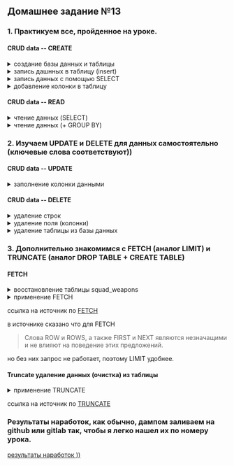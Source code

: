 ## Домашнее задание №13

### 1. Практикуем все, пройденное на уроке.


#### CRUD data -- CREATE

<details>
    <summary>
        создание базы данных и таблицы
    </summary>



```sql

CREATE DATABASE squad;

CREATE TABLE squad_weapons(
	weapon_id SERIAL PRIMARY KEY,
	weapon_name TEXT NOT NULL,
	serial_num TEXT UNIQUE NOT NULL); 

\d squad_weapons

weapon_id   | integer |           | not null | nextval('squad_weapons_weapon_id_seq'::regclass)
weapon_name | text    |           | not null | 
serial_num  | text    |           | not null | 


```
</details>

<details>
    <summary>
        запись дашнных в таблицу (insert)
    </summary>

```sql

INSERT INTO squad_weapons(weapon_name, serial_num) 
VALUES
	('AK-74','249896'),
	('RPG-7','2381906'),
	('AK-74','123498'),
	('PKM','BN-301'),
	('AK-74','879832'),
	('GP-30','32978'),
	('AK-74','355278'),
	('GP-30','23344'),
	('AKS-74U','5761278'),
	('AKS-74U','1235561'),
	('SVD','232132'),
	('PM','1234456');

 weapon_id | weapon_name | serial_num 
-----------+-------------+------------
         1 | AK-74       | 249896
         2 | RPG-7       | 2381906
         3 | AK-74       | 123498
         4 | PKM         | BN-301
         5 | AK-74       | 879832
         6 | GP-30       | 32978
         7 | AK-74       | 355278
         8 | GP-30       | 23344
         9 | AKS-74U     | 5761278
        10 | AKS-74U     | 1235561
        11 | SVD         | 232132
        12 | PM          | 1234456
(12 rows)


```

</details>

<details>
    <summary>
        запись данных с помощью SELECT
    </summary>

```sql

INSERT INTO squad_weapons(weapon_name, serial_num) 
	SELECT weapon_name, trunc(random()*1000000) 
	FROM squad_weapons;

SELECT * FROM squad_weapons;

 weapon_id | weapon_name | serial_num 
-----------+-------------+------------
         1 | AK-74       | 249896
         2 | RPG-7       | 2381906
         3 | AK-74       | 123498
         4 | PKM         | BN-301
         5 | AK-74       | 879832
         6 | GP-30       | 32978
         7 | AK-74       | 355278
         8 | GP-30       | 23344
         9 | AKS-74U     | 5761278
        10 | AKS-74U     | 1235561
        11 | SVD         | 232132
        12 | PM          | 1234456
        26 | AK-74       | 812208
        27 | RPG-7       | 820134
        28 | AK-74       | 448275
        29 | PKM         | 971221
        30 | AK-74       | 968629
        31 | GP-30       | 405628
        32 | AK-74       | 17736
        33 | GP-30       | 765760
        34 | AKS-74U     | 362891
        35 | AKS-74U     | 316008
        36 | SVD         | 176676
        37 | PM          | 359044
(24 rows)


```

</details>

<details>
    <summary>
        добавление колонки в таблицу
    </summary>

```sql

ALTER TABLE squad_weapons ADD COLUMN ammo TEXT DEFAULT '';

SELECT * FROM squad_weapons;

 weapon_id | weapon_name | serial_num | ammo 
-----------+-------------+------------+------
         1 | AK-74       | 249896     | 
         2 | RPG-7       | 2381906    | 
         3 | AK-74       | 123498     | 
         4 | PKM         | BN-301     | 
         5 | AK-74       | 879832     | 
         6 | GP-30       | 32978      | 
         7 | AK-74       | 355278     | 
         8 | GP-30       | 23344      | 
         9 | AKS-74U     | 5761278    | 
        10 | AKS-74U     | 1235561    | 
        11 | SVD         | 232132     | 
        12 | PM          | 1234456    | 
        26 | AK-74       | 812208     | 
        27 | RPG-7       | 820134     | 
        28 | AK-74       | 448275     | 
        29 | PKM         | 971221     | 
        30 | AK-74       | 968629     | 
        31 | GP-30       | 405628     | 
        32 | AK-74       | 17736      | 
        33 | GP-30       | 765760     | 
        34 | AKS-74U     | 362891     | 
        35 | AKS-74U     | 316008     | 
        36 | SVD         | 176676     | 
        37 | PM          | 359044     | 
(24 rows)

```
</details>

#### CRUD data -- READ

<details>
    <summary>
        чтение данных (SELECT)
    </summary>

```sql

SELECT * FROM squad_weapons WHERE weapon_name = 'AK-74';

 weapon_id | weapon_name | serial_num 
-----------+-------------+------------
         1 | AK-74       | 249896
         3 | AK-74       | 123498
         5 | AK-74       | 879832
         7 | AK-74       | 355278
        26 | AK-74       | 812208
        28 | AK-74       | 448275
        30 | AK-74       | 968629
        32 | AK-74       | 17736
(8 rows)
```

</details>

<details>
    <summary>
        чтение данных (+ GROUP BY)
    </summary>

```sql

SELECT count(*), weapon_name FROM squad_weapons GROUP BY weapon_name;

 count | weapon_name 
-------+-------------
     4 | GP-30
     4 | AKS-74U
     2 | RPG-7
     2 | PM
     2 | SVD
     2 | PKM
     8 | AK-74
(7 rows)

```
</details>


### 2. Изучаем UPDATE и DELETE для данных самостоятельно (ключевые слова соответствуют))

#### CRUD data -- UPDATE

<details>
    <summary>
        заполнение колонки данными
    </summary>

```sql

UPDATE squad_weapons SET weapon_name = 'GP-25'
	WHERE weapon_name = 'GP-30';

UPDATE squad_weapons SET ammo = '5,45x39 mm' 
	WHERE weapon_name LIKE '%-74%';

UPDATE squad_weapons SET ammo = '7,62x54 mm' 
	WHERE weapon_name SIMILAR TO '(PKM|SVD)';

UPDATE squad_weapons SET ammo = '9x18 mm PM' 
	WHERE weapon_name ~~ 'PM';

UPDATE squad_weapons SET ammo = 'overcaliber grenade 40 mm' 
	WHERE weapon_name ~~ 'RPG-7';

SELECT * FROM squad_weapons;

 weapon_id | weapon_name | serial_num |           ammo            
-----------+-------------+------------+---------------------------
         6 | GP-25       | 32978      | 40 mm grenade VOG-25
         8 | GP-25       | 23344      | 40 mm grenade VOG-25
        31 | GP-25       | 405628     | 40 mm grenade VOG-25
        33 | GP-25       | 765760     | 40 mm grenade VOG-25
         2 | RPG-7       | 2381906    | overcaliber grenade 40 mm
        27 | RPG-7       | 820134     | overcaliber grenade 40 mm
         4 | PKM         | BN-301     | 7,62x54 mm
        11 | SVD         | 232132     | 7,62x54 mm
        29 | PKM         | 971221     | 7,62x54 mm
        36 | SVD         | 176676     | 7,62x54 mm
         1 | AK-74       | 249896     | 5,45x39 mm
         3 | AK-74       | 123498     | 5,45x39 mm
         5 | AK-74       | 879832     | 5,45x39 mm
         7 | AK-74       | 355278     | 5,45x39 mm
        26 | AK-74       | 812208     | 5,45x39 mm
        28 | AK-74       | 448275     | 5,45x39 mm
        30 | AK-74       | 968629     | 5,45x39 mm
        32 | AK-74       | 17736      | 5,45x39 mm
         9 | AKS-74U     | 5761278    | 5,45x39 mm
        10 | AKS-74U     | 1235561    | 5,45x39 mm
        34 | AKS-74U     | 362891     | 5,45x39 mm
        35 | AKS-74U     | 316008     | 5,45x39 mm
        12 | PM          | 1234456    | 9x18 mm PM
        37 | PM          | 359044     | 9x18 mm PM
(24 rows)


```
</details>

#### CRUD data -- DELETE

<details>
    <summary>
        удаление строк
    </summary>

```sql 

pg_dump squad > squad.sql

DELETE FROM squad_weapons WHERE weapon_id > 12;

SELECT * FROM squad_weapons;

 weapon_id | weapon_name | serial_num |           ammo            
-----------+-------------+------------+---------------------------
         6 | GP-25       | 32978      | 40 mm grenade VOG-25
         8 | GP-25       | 23344      | 40 mm grenade VOG-25
         2 | RPG-7       | 2381906    | overcaliber grenade 40 mm
         4 | PKM         | BN-301     | 7,62x54 mm
        11 | SVD         | 232132     | 7,62x54 mm
         1 | AK-74       | 249896     | 5,45x39 mm
         3 | AK-74       | 123498     | 5,45x39 mm
         5 | AK-74       | 879832     | 5,45x39 mm
         7 | AK-74       | 355278     | 5,45x39 mm
         9 | AKS-74U     | 5761278    | 5,45x39 mm
        10 | AKS-74U     | 1235561    | 5,45x39 mm
        12 | PM          | 1234456    | 9x18 mm PM
(12 rows)


```
</details>

<details>
    <summary>
        удаление поля (колонки)
    </summary>

```sql

ALTER TABLE squad_weapons DROP COLUMN ammo;

 weapon_id | weapon_name | serial_num 
-----------+-------------+------------
         6 | GP-25       | 32978
         8 | GP-25       | 23344
         2 | RPG-7       | 2381906
         4 | PKM         | BN-301
        11 | SVD         | 232132
         1 | AK-74       | 249896
         3 | AK-74       | 123498
         5 | AK-74       | 879832
         7 | AK-74       | 355278
         9 | AKS-74U     | 5761278
        10 | AKS-74U     | 1235561
        12 | PM          | 1234456
(12 rows)


```
</details>

<details>
    <summary>
        удаление таблицы из базы данных
    </summary>

```sql

DROP TABLE squad_weapons;

SELECT * FROM squad_weapons;

ERROR:  relation "squad_weapons" does not exist
LINE 1: SELECT * FROM squad_weapons;
                      ^

```
</details>

### 3. Дополнительно знакомимся с FETCH (аналог LIMIT) и TRUNCATE (аналог DROP TABLE + CREATE TABLE)


#### FETCH

<details>
    <summary>восстановление таблицы squad_weapons </summary>

```sql 

psql squad < squad.sql

SELECT * FROM squad_weapons ORDER BY weapon_id;

 weapon_id | weapon_name | serial_num |           ammo            
-----------+-------------+------------+---------------------------
         1 | AK-74       | 249896     | 5,45x39 mm
         2 | RPG-7       | 2381906    | overcaliber grenade 40 mm
         3 | AK-74       | 123498     | 5,45x39 mm
         4 | PKM         | BN-301     | 7,62x54 mm
         5 | AK-74       | 879832     | 5,45x39 mm
         6 | GP-25       | 32978      | 40 mm grenade VOG-25
         7 | AK-74       | 355278     | 5,45x39 mm
         8 | GP-25       | 23344      | 40 mm grenade VOG-25
         9 | AKS-74U     | 5761278    | 5,45x39 mm
        10 | AKS-74U     | 1235561    | 5,45x39 mm
        11 | SVD         | 232132     | 7,62x54 mm
        12 | PM          | 1234456    | 9x18 mm PM
        26 | AK-74       | 812208     | 5,45x39 mm
        27 | RPG-7       | 820134     | overcaliber grenade 40 mm
        28 | AK-74       | 448275     | 5,45x39 mm
        29 | PKM         | 971221     | 7,62x54 mm
        30 | AK-74       | 968629     | 5,45x39 mm
        31 | GP-25       | 405628     | 40 mm grenade VOG-25
        32 | AK-74       | 17736      | 5,45x39 mm
        33 | GP-25       | 765760     | 40 mm grenade VOG-25
        34 | AKS-74U     | 362891     | 5,45x39 mm
        35 | AKS-74U     | 316008     | 5,45x39 mm
        36 | SVD         | 176676     | 7,62x54 mm
        37 | PM          | 359044     | 9x18 mm PM
(24 rows)

```
</details>

<details>
    <summary>
        применение FETCH
    </summary>


```sql

SELECT * FROM squad_weapons ORDER BY weapon_id FETCH NEXT 5 ROW ONLY;

 weapon_id | weapon_name | serial_num |           ammo            
-----------+-------------+------------+---------------------------
         1 | AK-74       | 249896     | 5,45x39 mm
         2 | RPG-7       | 2381906    | overcaliber grenade 40 mm
         3 | AK-74       | 123498     | 5,45x39 mm
         4 | PKM         | BN-301     | 7,62x54 mm
         5 | AK-74       | 879832     | 5,45x39 mm
(5 rows)

```
</details>


ссылка на источник по [FETCH](https://postgrespro.ru/docs/postgresql/10/sql-select#SQL-LIMIT)

в источнике сказано что для FETCH 

> Слова ROW и ROWS, а также FIRST и NEXT являются незначащими и не влияют на поведение этих предложений.

но без них запрос не работает, поэтому LIMIT удобнее.


#### Truncate удаление данных (очистка) из таблицы


<details>
    <summary>
        применение TRUNCATE
    </summary>

```sql

TRUNCATE TABLE squad_weapons;

SELECT * FROM squad_weapons;
 weapon_id | weapon_name | serial_num 
-----------+-------------+------------
(0 rows)

```

</details>

ссылка на источник по [TRUNCATE](https://postgrespro.ru/docs/postgrespro/10/sql-truncate)


### Результаты наработок, как обычно, дампом заливаем на github или gitlab так, чтобы я легко нашел их по номеру урока.

[результаты наработок \)\)](https://github.com/mikola-s/python_home_work/tree/master/lesson_13)